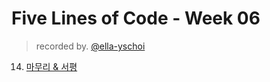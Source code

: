 # Five Lines of Code - Week 06

> recorded by. [@ella-yschoi](https://github.com/ella-yschoi)

14. [마무리 & 서평](https://github.com/ella-yschoi/book-review/blob/main/five-lines-of-code/14_%EB%A7%88%EB%AC%B4%EB%A6%AC.md)
